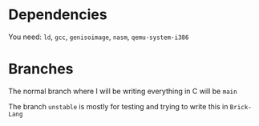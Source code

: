 # Dependencies
You need: `ld`, `gcc`, `genisoimage`, `nasm`, `qemu-system-i386` 

# Branches
The normal branch where I will be writing everything in C will be `main`

The branch `unstable` is mostly for testing and trying to write this in `Brick-Lang` 